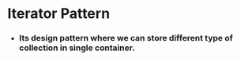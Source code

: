 # Iterator Pattern

* ### **Its design pattern where we can store different type of collection in single container.**